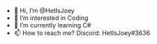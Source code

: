 - 👋 Hi, I’m @HetIsJoey
- 👀 I’m interested in Coding
- 🌱 I’m currently learning C#
- 📫 How to reach me? Discord: HetIsJoey#3636


